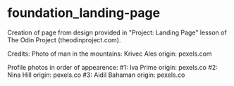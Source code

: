 # foundation_landing-page
Creation of page from design provided in "Project: Landing Page" lesson of The Odin Project (theodinproject.com).


Credits:
Photo of man in the mountains: Krivec Ales origin: pexels.com

Profile photos in order of appearence:
#1: Iva Prime origin: pexels.co
#2: Nina Hill origin: pexels.co
#3: Aidil Bahaman origin: pexels.co
